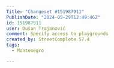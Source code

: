 ```yaml
---
Title: "Changeset #151987911"
PublishDate: "2024-05-29T12:49:46Z"
id: 151987911
user: Dušan Trojanović
comment: Specify access to playgrounds
created_by: StreetComplete 57.4
tags:
  - Montenegro

---
```

